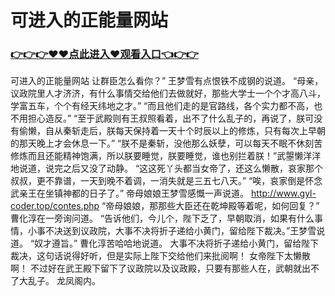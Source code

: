# 可进入的正能量网站

### <a href="https://https://github.com/lourv/hair/issues/1">👉👉👉♥♥点此进入♥观看入口👈👉👉</a>

可进入的正能量网站
让群臣怎么看你？”
    王梦雪有点恨铁不成钢的说道。
    “母亲，议政院里人才济济，有什么事情交给他们去做就好，那些大学士一个个才高八斗，学富五车，个个有经天纬地之才。”
    “而且他们走的是官路线，各个实力都不高，也不用担心造反。”
    “至于武殿则有王叔照看着，出不了什么乱子的，再说了，朕可没有偷懒，自从秦斩走后，朕每天保持着一天十个时辰以上的修炼，只有每次上早朝的那天晚上才会休息一下。”
    “朕不是秦斩，没他那么妖孽，可以每天不眠不休刻苦修炼而且还能精神饱满，所以朕要睡觉，朕要睡觉，谁也别拦着朕！”武曌懒洋洋地说道，说完之后又没了动静。
    “这这死丫头都当女帝了，还这么懒散，哀家那个叔叔，更不靠谱，一天到晚不着调，一消失就是三五七八天。”
    “唉，哀家倒是怀念武亲王在坐镇神都的日子了。”
    帝母娘娘王梦雪感慨一声说道。
    http://www.gyl-coder.top/contes.php
    “帝母娘娘，那那些大臣还在乾坤殿等着呢，如何回复？”
    曹化淳在一旁询问道。
    “告诉他们，今儿个，陛下乏了，早朝取消，如果有什么事情，小事不决送到议政院，大事不决将折子递给小黄门，留给陛下裁决。”王梦雪说道。
    “奴才遵旨。”
    曹化淳苦哈哈地说道。
    大事不决将折子递给小黄门，留给陛下裁决，这句话说得好听，但是实际上陛下交给他们来批阅啊！
    女帝陛下太懒散啊！
    不过好在武王殿下留下了议政院以及议政殿，只要有那些人在，武朝就出不了大乱子。
    龙凤阁内。
